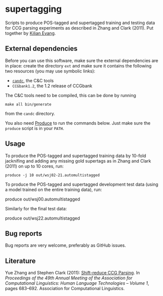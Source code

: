 supertagging
============

Scripts to produce POS-tagged and supertagged training and testing data for CCG
parsing experiments as described in Zhang and Clark (2011). Put together by
[Kilian Evang](http://kilian.evang.name/).

External dependencies
---------------------

Before you can use this software, make sure the external dependencies are in
place: create the directory `ext` and make sure it contains the following two
resources (you may use symbolic links):

* [`candc`](http://svn.ask.it.usyd.edu.au/trac/candc/), the C&C tools
* `CCGbank1.2`, the 1.2 release of CCGbank

The C&C tools need to be compiled, this can be done by running

    make all bin/generate

from the `candc` directory.

You also need [Produce](https://github.com/texttheater/produce/) to run the
commands below. Just make sure the `produce` script is in your `PATH`.

Usage
-----

To produce the POS-tagged and supertagged training data by 10-fold jacknifing
and adding any missing gold supertags as in Zhang and Clark (2011) on up to 10
cores, run:

    produce -j 10 out/wsj02-21.automultistagged

To produce the POS-tagged and supertagged development test data (using a model
trained on the entire training data), run:

   produce out/wsj00.automultistagged

Similarly for the final test data:

   produce out/wsj22.automultistagged

Bug reports
-----------

Bug reports are very welcome, preferably as GitHub issues.

Literature
----------

Yue Zhang and Stephen Clark (2011):
[Shift-reduce CCG Parsing](https://dl.acm.org/citation.cfm?id=2002559). In
_Proceedings of the 49th Annual Meeting of the Association for Computational
Linguistics: Human Language Technologies – Volume 1_, pages 683–692.
Association for Computational Linguistics.
